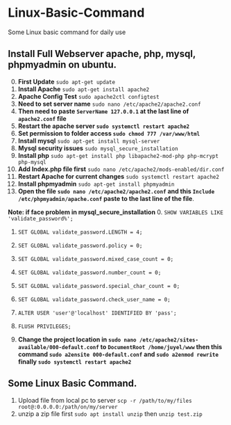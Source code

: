 # Linux-Basic-Command
Some Linux basic command for daily use


## **Install Full Webserver apache, php, mysql, phpmyadmin on ubuntu.**

0. **First Update** `sudo apt-get update`
1. **Install Apache** `sudo apt-get install apache2`
2. **Apache Config Test** `sudo apache2ctl configtest`
3. **Need to set server name** `sudo nano /etc/apache2/apache2.conf`
4. **Then need to paste `ServerName 127.0.0.1` at the last line of `apache2.conf` file**
5. **Restart the apache server `sudo systemctl restart apache2`**
6. **Set permission to folder access `sudo chmod 777 /var/www/html`**
7. **Install mysql** `sudo apt-get install mysql-server`
8. **Mysql security issues** `sudo mysql_secure_installation`
9. **Install php** `sudo apt-get install php libapache2-mod-php php-mcrypt php-mysql`
10. **Add Index.php file first** `sudo nano /etc/apache2/mods-enabled/dir.conf`
11. **Restart Apache for current changes** `sudo systemctl restart apache2`
12. **Install phpmyadmin** `sudo apt-get install phpmyadmin`
13. **Open the file `sudo nano /etc/apache2/apache2.conf` and this `Include /etc/phpmyadmin/apache.conf` paste
    to the last line of the file**.


**Note: if face problem in mysql_secure_installation**
0. `SHOW VARIABLES LIKE 'validate_password%';`
1. `SET GLOBAL validate_password.LENGTH = 4;`
2. `SET GLOBAL validate_password.policy = 0;`
3. `SET GLOBAL validate_password.mixed_case_count = 0;`
4. `SET GLOBAL validate_password.number_count = 0;`
5. `SET GLOBAL validate_password.special_char_count = 0;`
6. `SET GLOBAL validate_password.check_user_name = 0;`
7. `ALTER USER 'user'@'localhost' IDENTIFIED BY 'pass';`
8. `FLUSH PRIVILEGES;`

14. **Change the project location in `sudo nano /etc/apache2/sites-available/000-default.conf` to
    `DocumentRoot /home/juyel/www` then this command `sudo a2ensite 000-default.conf` and `sudo a2enmod rewrite`
    finally `sudo systemctl restart apache2`**



## **Some Linux Basic Command.**
1. Upload file from local pc to server `scp -r /path/to/my/files root@:0.0.0.0:/path/on/my/server`
2. unzip a zip file first `sudo apt install unzip` then `unzip test.zip`


